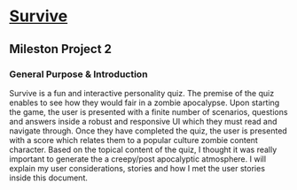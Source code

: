 # [**Survive**](https://joelmichaelrutter.github.io/survive-web-MS2/index.html)
## Mileston Project 2
### General Purpose & Introduction
Survive is a fun and interactive personality quiz. The premise of the quiz enables to see how they would fair in a zombie apocalypse. Upon starting the game, the user is presented with a finite number of scenarios, questions and answers inside a robust and responsive UI which they must read and navigate through. Once they have completed the quiz, the user is presented with a score which relates them to a popular culture zombie content character.
Based on the topical content of the quiz, I thought it was really important to generate the a creepy/post apocalyptic atmosphere. I will explain my user considerations, stories and how I met the user stories inside this document.